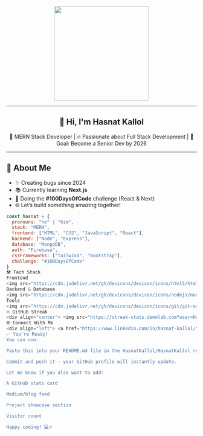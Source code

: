 <div align="center">
  <img height="250" src="https://avatars.githubusercontent.com/u/165007085?s=400&u=6c59acee222a98eb1d52083731ebdfe186e3a9b3&v=4" />
</div>

---

<h2 align="center">👋 Hi, I'm Hasnat Kallol</h2>

<p align="center">
🚀 MERN Stack Developer | 🔥 Passionate about Full Stack Development | 🎯 Goal: Become a Senior Dev by 2026
</p>

---

## 🧠 About Me

- ✨ Creating bugs since 2024  
- 📚 Currently learning **Next.js**  
- 🧩 Doing the **#100DaysOfCode** challenge (React & Next)  
- 🌐 Let’s build something amazing together!

```javascript
const hasnat = {
  pronouns: "he" | "him",
  stack: "MERN",
  frontend: ["HTML", "CSS", "JavaScript", "React"],
  backend: ["Node", "Express"],
  database: "MongoDB",
  auth: "Firebase",
  cssFrameworks: ["Tailwind", "Bootstrap"],
  challenge: "#100DaysOfCode"
}
🛠️ Tech Stack
Frontend
<img src="https://cdn.jsdelivr.net/gh/devicons/devicon/icons/html5/html5-original.svg" height="30" /> <img src="https://cdn.jsdelivr.net/gh/devicons/devicon/icons/css3/css3-original.svg" height="30" /> <img src="https://cdn.jsdelivr.net/gh/devicons/devicon/icons/javascript/javascript-original.svg" height="30" /> <img src="https://cdn.jsdelivr.net/gh/devicons/devicon/icons/react/react-original.svg" height="30" /> <img src="https://cdn.jsdelivr.net/gh/devicons/devicon/icons/bootstrap/bootstrap-original.svg" height="30" /> <img src="https://cdn.jsdelivr.net/gh/devicons/devicon/icons/tailwindcss/tailwindcss-plain.svg" height="30" />
Backend & Database
<img src="https://cdn.jsdelivr.net/gh/devicons/devicon/icons/nodejs/nodejs-original.svg" height="30" /> <img src="https://cdn.jsdelivr.net/gh/devicons/devicon/icons/express/express-original.svg" height="30" /> <img src="https://cdn.jsdelivr.net/gh/devicons/devicon/icons/mongodb/mongodb-original.svg" height="30" /> <img src="https://cdn.jsdelivr.net/gh/devicons/devicon/icons/firebase/firebase-plain.svg" height="30" />
Tools
<img src="https://cdn.jsdelivr.net/gh/devicons/devicon/icons/git/git-original.svg" height="30" /> <img src="https://cdn.jsdelivr.net/gh/devicons/devicon/icons/github/github-original.svg" height="30" />
🔥 GitHub Streak
<div align="center"> <img src="https://streak-stats.demolab.com?user=HasnatKallol&theme=tokyonight&hide_border=true&date_format=M%20j%5B%2C%20Y%5D" alt="GitHub Streak"/> </div>
🌐 Connect With Me
<div align="left"> <a href="https://www.linkedin.com/in/hasnat-kallol/" target="_blank"> <img src="https://raw.githubusercontent.com/maurodesouza/profile-readme-generator/master/src/assets/icons/social/linkedin/default.svg" width="40" /> </a> <a href="https://www.facebook.com/abul.hasnat.90281" target="_blank"> <img src="https://raw.githubusercontent.com/maurodesouza/profile-readme-generator/master/src/assets/icons/social/facebook/default.svg" width="40" /> </a> <img src="https://raw.githubusercontent.com/maurodesouza/profile-readme-generator/master/src/assets/icons/social/discord/default.svg" width="40" /> </div> ```
✅ You're Ready!
You can now:

Paste this into your README.md file in the HasnatKallol/HasnatKallol repo.

Commit and push it — your GitHub profile will instantly update.

Let me know if you also want to add:

A GitHub stats card

Medium/blog feed

Project showcase section

Visitor count

Happy coding! 💻🔥
